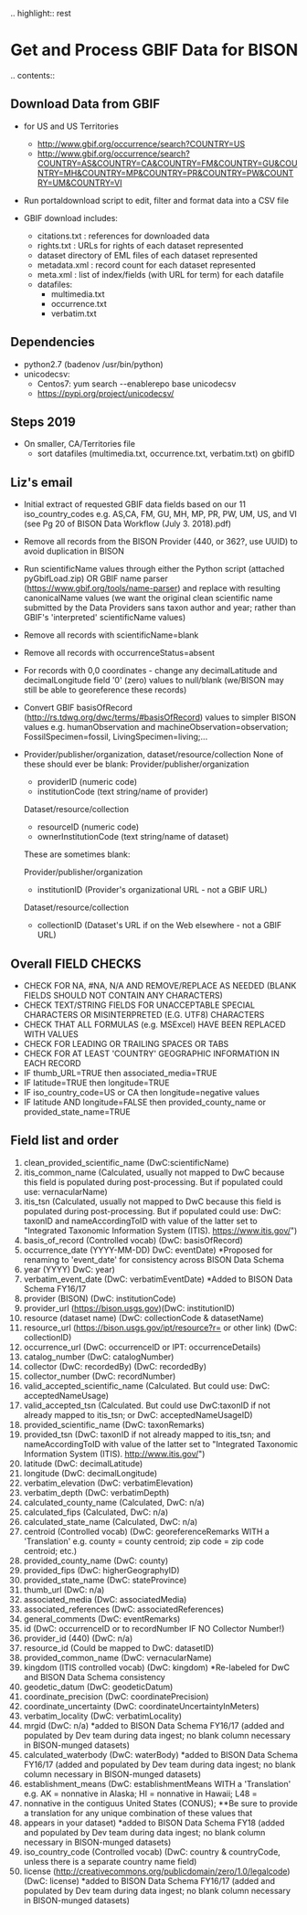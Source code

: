 
.. highlight:: rest

Get and Process GBIF Data for BISON
===================================
.. contents::  


Download Data from GBIF 
-----------------------

* for US and US Territories
  * http://www.gbif.org/occurrence/search?COUNTRY=US
  * http://www.gbif.org/occurrence/search?COUNTRY=AS&COUNTRY=CA&COUNTRY=FM&COUNTRY=GU&COUNTRY=MH&COUNTRY=MP&COUNTRY=PR&COUNTRY=PW&COUNTRY=UM&COUNTRY=VI 


* Run portaldownload script to edit, filter and format data into a CSV file

* GBIF download includes:
  * citations.txt  : references for downloaded data
  * rights.txt  : URLs for rights of each dataset represented
  * dataset  directory of EML files of each dataset represented
  * metadata.xml  : record count for each dataset represented
  * meta.xml  : list of index/fields (with URL for term) for each datafile
  * datafiles:
    * multimedia.txt  
    * occurrence.txt  
    * verbatim.txt
    
Dependencies
-------------
* python2.7  (badenov /usr/bin/python)
* unicodecsv: 
  * Centos7: yum search --enablerepo base unicodecsv
  * https://pypi.org/project/unicodecsv/


Steps 2019
-----------

* On smaller, CA/Territories file
  * sort datafiles (multimedia.txt, occurrence.txt, verbatim.txt) on gbifID

Liz's email
-----------

* Initial extract of requested GBIF data fields based on our 11 
  iso_country_codes e.g. AS,CA, FM, GU, MH, MP, PR, PW, UM, US, and VI
  (see Pg 20 of BISON Data Workflow (July 3. 2018).pdf)
* Remove all records from the BISON Provider (440, or 362?, use UUID) 
  to avoid duplication in BISON
* Run scientificName values through either the Python script (attached 
  pyGbifLoad.zip) OR GBIF name parser (https://www.gbif.org/tools/name-parser) 
  and replace with resulting canonicalName values (we want the original clean 
  scientific name submitted by the Data Providers sans taxon author and year; 
  rather than GBIF's 'interpreted' scientificName values)
* Remove all records with scientificName=blank
* Remove all records with occurrenceStatus=absent 
* For records with 0,0 coordinates - change any decimalLatitude and 
  decimalLongitude field '0' (zero) values to null/blank (we/BISON may still 
  be able to georeference these records)
* Convert GBIF basisOfRecord (http://rs.tdwg.org/dwc/terms/#basisOfRecord) 
  values to simpler BISON values 
  e.g. humanObservation and machineObservation=observation; 
  FossilSpecimen=fossil, LivingSpecimen=living;... 
* Provider/publisher/organization, dataset/resource/collection
  None of these should ever be blank:
    Provider/publisher/organization
    * providerID (numeric code)
    * institutionCode (text string/name of provider)
    
    Dataset/resource/collection
    * resourceID (numeric code)
    * ownerInstitutionCode (text string/name of dataset)

  These are sometimes blank:

    Provider/publisher/organization
    * institutionID (Provider's organizational URL - not a GBIF URL)
    
    Dataset/resource/collection
    * collectionID (Dataset's URL if on the Web elsewhere - not a GBIF URL)



Overall FIELD CHECKS
-----------------------

* CHECK FOR NA, #NA, N/A AND REMOVE/REPLACE AS NEEDED (BLANK FIELDS SHOULD NOT CONTAIN ANY CHARACTERS)
* CHECK TEXT/STRING FIELDS FOR UNACCEPTABLE SPECIAL CHARACTERS OR MISINTERPRETED (E.G. UTF8) CHARACTERS
* CHECK THAT ALL FORMULAS (e.g. MSExcel) HAVE BEEN REPLACED WITH VALUES
* CHECK FOR LEADING OR TRAILING SPACES OR TABS
* CHECK FOR AT LEAST 'COUNTRY' GEOGRAPHIC INFORMATION IN EACH RECORD
* IF thumb_URL=TRUE then associated_media=TRUE
* IF latitude=TRUE then longitude=TRUE
* IF iso_country_code=US or CA then longitude=negative values
* IF latitude AND longitude=FALSE then provided_county_name or provided_state_name=TRUE

Field list and order
-----------------------

1. clean_provided_scientific_name (DwC:scientificName)
1. itis_common_name (Calculated, usually not mapped to DwC because this field is 
   populated during post-processing. But if populated could use: vernacularName)
1. itis_tsn (Calculated, usually not mapped to DwC because this field is 
   populated during post-processing. But if populated could use: DwC: taxonID 
   and nameAccordingToID with value of the latter set to "Integrated Taxonomic 
   Information System (ITIS). https://www.itis.gov/")
1. basis_of_record (Controlled vocab) (DwC: basisOfRecord)
1. occurrence_date (YYYY-MM-DD) DwC: eventDate) *Proposed for renaming to 
   'event_date' for consistency across BISON Data Schema
1. year (YYYY) DwC: year)
1. verbatim_event_date (DwC: verbatimEventDate) *Added to BISON Data Schema FY16/17
1. provider (BISON) (DwC: institutionCode)
1. provider_url (https://bison.usgs.gov)(DwC: institutionID)
1. resource (dataset name) (DwC: collectionCode & datasetName)
1. resource_url (https://bison.usgs.gov/ipt/resource?r= or other link) 
   (DwC: collectionID)
1. occurrence_url (DwC: occurrenceID or IPT: occurrenceDetails)
1. catalog_number (DwC: catalogNumber)
1. collector (DwC: recordedBy) (DwC: recordedBy)
1. collector_number (DwC: recordNumber)
1. valid_accepted_scientific_name (Calculated. But could use: 
   DwC: acceptedNameUsage)
1. valid_accepted_tsn (Calculated. But could use DwC:taxonID if not already 
   mapped to itis_tsn; or DwC: acceptedNameUsageID)
1. provided_scientific_name (DwC: taxonRemarks)
1. provided_tsn (DwC: taxonID if not already mapped to itis_tsn; and 
   nameAccordingToID with value of the latter set to "Integrated Taxonomic 
   Information System (ITIS). http://www.itis.gov/")
1. latitude (DwC: decimalLatitude)
1. longitude (DwC: decimalLongitude)
1. verbatim_elevation (DwC: verbatimElevation)
1. verbatim_depth (DwC: verbatimDepth)
1. calculated_county_name (Calculated, DwC: n/a)
1. calculated_fips (Calculated, DwC: n/a)
1. calculated_state_name (Calculated, DwC: n/a)
1. centroid (Controlled vocab) (DwC: georeferenceRemarks WITH a 'Translation' 
   e.g. county = county centroid; zip code = zip code centroid; etc.)
1. provided_county_name (DwC: county)
1. provided_fips (DwC: higherGeographyID)
1. provided_state_name (DwC: stateProvince)
1. thumb_url (DwC: n/a)
1. associated_media (DwC: associatedMedia)
1. associated_references (DwC: associatedReferences)
1. general_comments (DwC: eventRemarks)
1. id (DwC: occurrenceID or to recordNumber IF NO Collector Number!)
1. provider_id (440) (DwC: n/a)
1. resource_id (Could be mapped to DwC: datasetID)
1. provided_common_name (DwC: vernacularName)
1. kingdom (ITIS controlled vocab) (DwC: kingdom) *Re-labeled for DwC and 
   BISON Data Schema consistency
1. geodetic_datum (DwC: geodeticDatum)
1. coordinate_precision (DwC: coordinatePrecision)
1. coordinate_uncertainty (DwC: coordinateUncertaintyInMeters)
1. verbatim_locality (DwC: verbatimLocality)
1. mrgid (DwC: n/a) *added to BISON Data Schema FY16/17 (added and populated 
   by Dev team during data ingest; no blank column necessary in BISON-munged datasets)
1. calculated_waterbody (DwC: waterBody) *added to BISON Data Schema FY16/17 
   (added and populated by Dev team during data ingest; no blank column 
   necessary in BISON-munged datasets)
1. establishment_means (DwC: establishmentMeans WITH a 'Translation' 
   e.g. AK = nonnative in Alaska; HI = nonnative in Hawaii; L48 =
1. nonnative in the contiguus United States (CONUS); **Be sure to provide a 
   translation for any unique combination of these values that
1. appears in your dataset) *added to BISON Data Schema FY18 (added and 
   populated by Dev team during data ingest; no blank column necessary in 
   BISON-munged datasets)
1. iso_country_code (Controlled vocab) (DwC: country & countryCode, unless 
   there is a separate country name field)
1. license (http://creativecommons.org/publicdomain/zero/1.0/legalcode) 
   (DwC: license) *added to BISON Data Schema FY16/17 (added and populated by 
   Dev team during data ingest; no blank column necessary in BISON-munged 
   datasets)
   
   